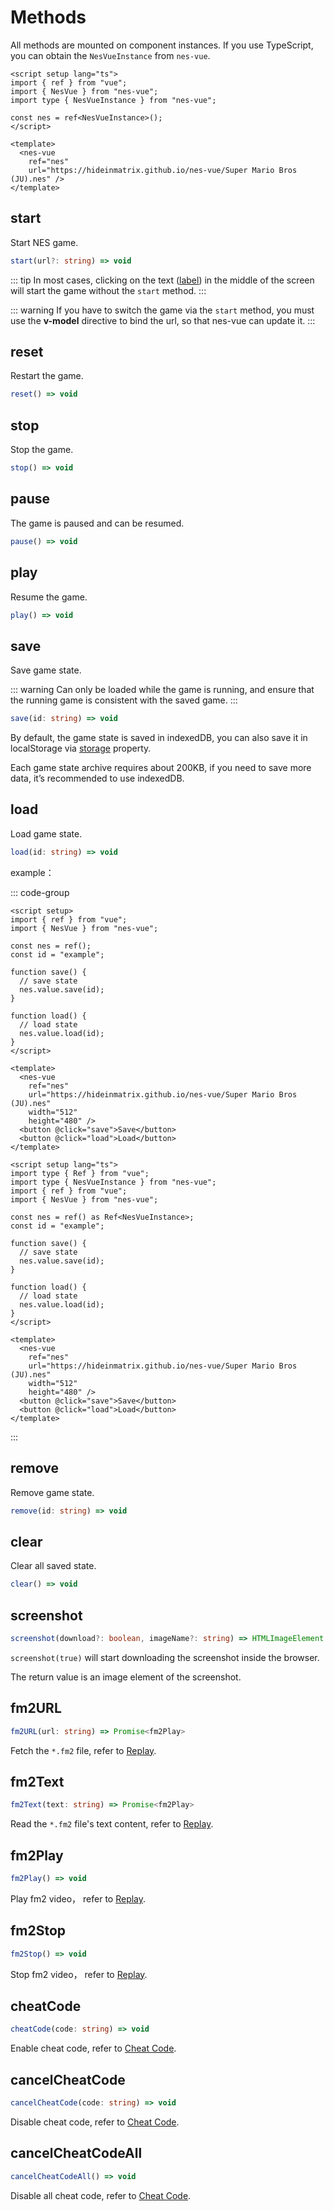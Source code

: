 # Methods

All methods are mounted on component instances. If you use TypeScript, you can obtain the `NesVueInstance` from `nes-vue`.

```vue
<script setup lang="ts">
import { ref } from "vue";
import { NesVue } from "nes-vue";
import type { NesVueInstance } from "nes-vue";

const nes = ref<NesVueInstance>();
</script>

<template>
  <nes-vue
    ref="nes"
    url="https://hideinmatrix.github.io/nes-vue/Super Mario Bros (JU).nes" />
</template>
```

## start

Start NES game.

```ts
start(url?: string) => void
```

::: tip
In most cases, clicking on the text ([label](/guide/props#label)) in the middle of the screen will start the game without the `start` method.
:::

::: warning
If you have to switch the game via the `start` method, you must use the **v-model** directive to bind the url, so that nes-vue can update it.
:::

## reset

Restart the game.

```ts
reset() => void
```

## stop

Stop the game.

```ts
stop() => void
```

## pause

The game is paused and can be resumed.

```ts
pause() => void
```

## play

Resume the game.

```ts
play() => void
```

## save

Save game state.

::: warning
Can only be loaded while the game is running, and ensure that the running game is consistent with the saved game.
:::

```ts
save(id: string) => void
```

By default, the game state is saved in indexedDB, you can also save it in localStorage via [storage](/guide/props#storage) property.

Each game state archive requires about 200KB, if you need to save more data, it’s recommended to use indexedDB.

## load

Load game state.

```ts
load(id: string) => void
```

example：

::: code-group

```vue [vue-js]
<script setup>
import { ref } from "vue";
import { NesVue } from "nes-vue";

const nes = ref();
const id = "example";

function save() {
  // save state
  nes.value.save(id);
}

function load() {
  // load state
  nes.value.load(id);
}
</script>

<template>
  <nes-vue
    ref="nes"
    url="https://hideinmatrix.github.io/nes-vue/Super Mario Bros (JU).nes"
    width="512"
    height="480" />
  <button @click="save">Save</button>
  <button @click="load">Load</button>
</template>
```

```vue [vue-ts]
<script setup lang="ts">
import type { Ref } from "vue";
import type { NesVueInstance } from "nes-vue";
import { ref } from "vue";
import { NesVue } from "nes-vue";

const nes = ref() as Ref<NesVueInstance>;
const id = "example";

function save() {
  // save state
  nes.value.save(id);
}

function load() {
  // load state
  nes.value.load(id);
}
</script>

<template>
  <nes-vue
    ref="nes"
    url="https://hideinmatrix.github.io/nes-vue/Super Mario Bros (JU).nes"
    width="512"
    height="480" />
  <button @click="save">Save</button>
  <button @click="load">Load</button>
</template>
```

:::

## remove

Remove game state.

```ts
remove(id: string) => void
```

## clear

Clear all saved state.

```ts
clear() => void
```

## screenshot

```ts
screenshot(download?: boolean, imageName?: string) => HTMLImageElement
```

`screenshot(true)` will start downloading the screenshot inside the browser.

The return value is an image element of the screenshot.

## fm2URL

```ts
fm2URL(url: string) => Promise<fm2Play>
```

Fetch the `*.fm2` file, refer to [Replay](/guide/replay).

## fm2Text

```ts
fm2Text(text: string) => Promise<fm2Play>
```

Read the `*.fm2` file's text content, refer to [Replay](/guide/replay).

## fm2Play

```ts
fm2Play() => void
```

Play fm2 video， refer to [Replay](/guide/replay).

## fm2Stop

```ts
fm2Stop() => void
```

Stop fm2 video， refer to [Replay](/guide/replay).

## cheatCode

```ts
cheatCode(code: string) => void
```

Enable cheat code, refer to [Cheat Code](/guide/cheat).

## cancelCheatCode

```ts
cancelCheatCode(code: string) => void
```

Disable cheat code, refer to [Cheat Code](/guide/cheat).

## cancelCheatCodeAll

```ts
cancelCheatCodeAll() => void
```

Disable all cheat code, refer to [Cheat Code](/guide/cheat).

